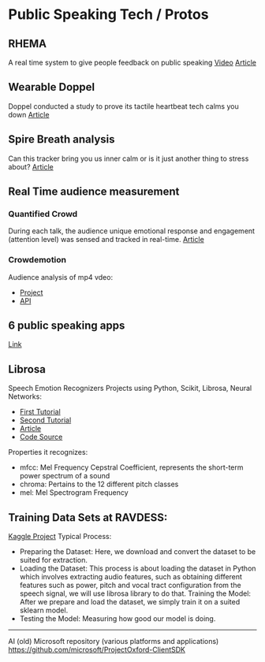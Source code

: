 # Public Speaking Tech / Protos

## RHEMA  
A real time system to give people feedback on public speaking
[Video](https://www.youtube.com/watch?time_continue=2&v=9Ml0cOV_CjA&feature=emb_logo)
[Article](https://phys.org/news/2015-03-wearable-technology.html)

## Wearable Doppel  
Doppel conducted a study to prove its tactile heartbeat tech calms you down
[Article](https://www.wareable.com/wearable-tech/doppel-study-tactile-heartbeat-public-speaking-8887)

## Spire Breath analysis  
Can this tracker bring you us inner calm or is it just another thing to stress about? 
[Article](https://www.wareable.com/wearable-tech/spire-review)

## Real Time audience measurement  
### Quantified Crowd  
During each talk, the audience unique emotional response and engagement (attention level) was sensed and tracked in real-time. 
[Article](https://sightcorp.com/portfolio/tedxamsterdam/)
### Crowdemotion
Audience analysis of mp4 vdeo:
* [Project](https://memo.crowdemotion.co.uk/)
* [API](https://developers.crowdemotion.co.uk/api/)


## 6 public speaking apps
[Link](https://www.scienceofpeople.com/public-speaking-apps/)

## Librosa
Speech  Emotion Recognizers Projects 
using Python, Scikit, Librosa, Neural Networks:
* [First Tutorial](https://www.thepythoncode.com/article/building-a-speech-emotion-recognizer-using-sklearn)
* [Second Tutorial](https://data-flair.training/blogs/python-mini-project-speech-emotion-recognition/)
* [Article](https://mc.ai/speech-emotion-detection/)
* [Code Source](https://librosa.github.io/librosa/)

Properties it recognizes:
* mfcc: Mel Frequency Cepstral Coefficient, represents the short-term power spectrum of a sound
* chroma: Pertains to the 12 different pitch classes
* mel: Mel Spectrogram Frequency
## Training Data Sets at RAVDESS:
[Kaggle Project](https://www.kaggle.com/uwrfkaggler/ravdess-emotional-speech-audio#03-01-01-01-01-01-02.wav)
Typical Process:
* Preparing the Dataset: Here, we download and convert the dataset to be suited for extraction.
* Loading the Dataset: This process is about loading the dataset in Python which involves extracting audio features, such as obtaining different features such as power, pitch and vocal tract configuration from the speech signal, we will use librosa library to do that.  Training the Model: After we prepare and load the dataset, we simply train it on a suited sklearn model.
* Testing the Model: Measuring how good our model is doing.

--- 
AI (old) Microsoft repository (various platforms and applications)
https://github.com/microsoft/ProjectOxford-ClientSDK


